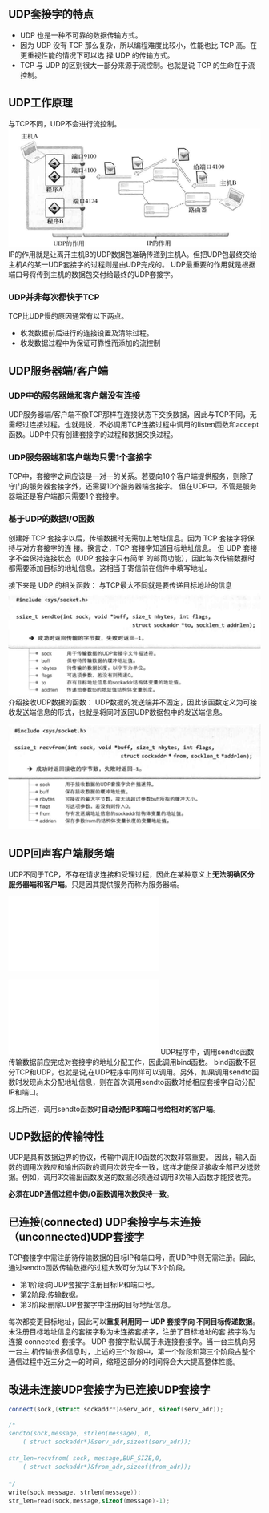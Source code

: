 ## UDP套接字的特点
- UDP 也是一种不可靠的数据传输方式。
- 因为 UDP 没有 TCP 那么复杂，所以编程难度比较小，性能也比 TCP 高。在更重视性能的情况下可以选 择 UDP 的传输方式。 
- TCP 与 UDP 的区别很大一部分来源于流控制。也就是说 TCP 的生命在于流控制。
## UDP工作原理
与TCP不同，UDP不会进行流控制。
![](addition/Pasted%20image%2020230803172049.png)
IP的作用就是让离开主机B的UDP数据包准确传递到主机A。但把UDP包最终交给主机A的某一UDP套接字的过程则是由UDP完成的。
UDP最重要的作用就是根据端口号将传到主机的数据包交付给最终的UDP套接字。
### UDP并非每次都快于TCP
TCP比UDP慢的原因通常有以下两点。
- 收发数据前后进行的连接设置及清除过程。
- 收发数据过程中为保证可靠性而添加的流控制
## UDP服务器端/客户端
### UDP中的服务器端和客户端没有连接
UDP服务器端/客户端不像TCP那样在连接状态下交换数据，因此与TCP不同，无需经过连接过程。也就是说，不必调用TCP连接过程中调用的listen函数和accept函数。UDP中只有创建套接字的过程和数据交换过程。
### UDP服务器端和客户端均只需1个套接字
TCP中，套接字之间应该是一对一的关系。若要向10个客户端提供服务，则除了守门的服务器套接字外，还需要10个服务器端套接字。
但在UDP中，不管是服务器端还是客户端都只需要1个套接字。
### 基于UDP的数据I/O函数
创建好 TCP 套接字以后，传输数据时无需加上地址信息。因为 TCP 套接字将保持与对方套接字的连 接。换言之，TCP 套接字知道目标地址信息。
但 UDP 套接字不会保持连接状态（UDP 套接字只有简单 的邮筒功能），因此每次传输数据时都需要添加目标的地址信息。这相当于寄信前在信件中填写地址。 

接下来是 UDP 的相关函数：
与TCP最大不同就是要传递目标地址的信息
![](addition/Pasted%20image%2020230803172940.png)
介绍接收UDP数据的函数：
UDP数据的发送端并不固定，因此该函数定义为可接收发送端信息的形式，也就是将同时返回UDP数据包中的发送端信息。

![](addition/Pasted%20image%2020230803173022.png)

## UDP回声客户端服务端
UDP不同于TCP，不存在请求连接和受理过程，因此在某种意义上**无法明确区分服务器端和客户端**。只是因其提供服务而称为服务器端。

![](uecho_client.c)

![](uecho_server.c)
UDP程序中，调用sendto函数传输数据前应完成对套接字的地址分配工作，因此调用bind函数。
bind函数不区分TCP和UDP，也就是说,在UDP程序中同样可以调用。另外，如果调用sendto函数时发现尚未分配地址信息，则在首次调用sendto函数时给相应套接字自动分配IP和端口。

综上所述，调用sendto函数时**自动分配IP和端口号给相对的客户端**。

## UDP数据的传输特性

UDP是具有数据边界的协议，传输中调用IO函数的次数非常重要。
因此，输入函数的调用次数应和输出函数的调用次数完全一致，这样才能保证接收全部已发送数据。例如，调用3次输出函数发送的数据必须通过调用3次输入函数才能接收完。

**必须在UDP通信过程中使I/O函数调用次数保持一致**。

## 已连接(connected) UDP套接字与未连接（unconnected)UDP套接字
TCP套接字中需注册待传输数据的目标IP和端口号，而UDP中则无需注册。因此,通过sendto函数传输数据的过程大致可分为以下3个阶段。

- 第1阶段:向UDP套接字注册目标IP和端口号。
- 第2阶段:传输数据。
- 第3阶段:删除UDP套接字中注册的目标地址信息。

每次都变更目标地址，因此可以**重复利用同一 UDP 套接字向 不同目标传递数据**。
未注册目标地址信息的套接字称为未连接套接字，注册了目标地址的套 接字称为连接 connected 套接字。
UDP 套接字默认属于未连接套接字。当一台主机向另一台主 机传输很多信息时，上述的三个阶段中，第一个阶段和第三个阶段占整个通信过程中近三分之一的时间，缩短这部分的时间将会大大提高整体性能。

## 改进未连接UDP套接字为已连接UDP套接字
```cpp
connect(sock,(struct sockaddr*)&serv_adr, sizeof(serv_adr));
```

```cpp
/*
sendto(sock,message, strlen(message), 0,
	( struct sockaddr*)&serv_adr,sizeof(serv_adr));

str_len=recvfrom( sock, message,BUF_SIZE,0,
	( struct sockaddr*)&from_adr,sizeof(from_adr));

*/
write(sock,message, strlen(message));
str_len=read(sock,message,sizeof(message)-1);

```